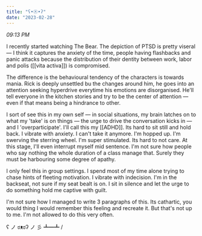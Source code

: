```yaml
---
title: "ʕ•㉨•ʔ"
date: "2023-02-28"
---
```


_*09:13 PM*_

I recently started watching The Bear. The depiction of PTSD is pretty viseral — I think it captures the anxiety of the time, people having flashbacks and panic attacks because the distribution of their dentity between work, labor and polis ([[vita activa]]) is compromised.

The difference is the behavioural tendency of the characters is towards mania. Rick is deeply unsettled bu the changes around him, he goes into an attention seeking hyperdrive everytime his emotions are disorganised. He'll tell everyone in the kitchen stories and try to be the center of attention — even if that means being a hindrance to other.

I sort of see this in my own self — in social situations, my brain latches on to what my 'take' is on things — the urge to drive the conversation kicks in — and I 'overparticipate'. I'll call this my [[ADHD]].
Its hard to sit still and hold back. I vibrate with anxiety. I can't take it anymore. I'm hopped up. I'm swerving the sterring wheel. I'm super stimulated. Its hard to not care. At this stage, I'll even interrupt myself mid sentence. I'm not sure how people who say nothing the whole duration of a class manage that. Surely they must be harbouring some degree of apathy.

I only feel this in group settings. I spend most of my time alone trying to chase hints of fleeting motivation. I vibrate with indecision. I'm in the backseat, not sure if my seat bealt is on. I sit in silence and let the urge to do something hold me captive with guilt.

I'm not sure how I managed to write 3 paragraphs of this. Its cathartic, you would thing I would remember this feeling and recreate it. But that's not up to me. I'm not allowed to do this very often.

ʕ ノ ಠᴥಠʔ ノ 彡 ┻━┻ /
